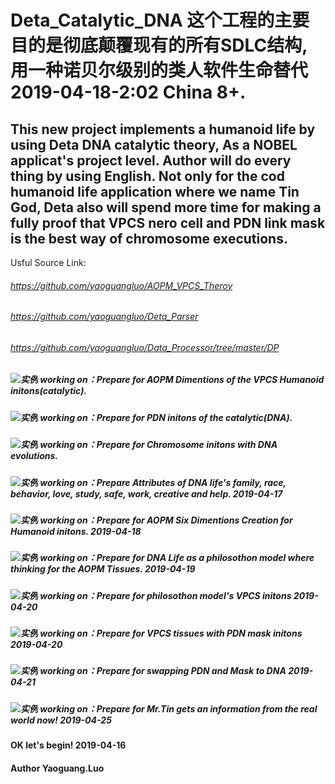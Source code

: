 # Deta_Catalytic_DNA 这个工程的主要目的是彻底颠覆现有的所有SDLC结构, 用一种诺贝尔级别的类人软件生命替代 2019-04-18-2:02 China 8+.
## This new project implements a humanoid life by using Deta DNA catalytic theory, As a NOBEL applicat's project level. Author will do every thing by using English. Not only for the cod humanoid life application where we name Tin God, Deta also will spend more time for making a fully proof that VPCS nero cell and PDN link mask is the best way of chromosome executions.

Usful Source Link:
###### https://github.com/yaoguangluo/AOPM_VPCS_Theroy
###### https://github.com/yaoguangluo/Deta_Parser
###### https://github.com/yaoguangluo/Data_Processor/tree/master/DP


##### ![实例](http://progressed.io/bar/21?title=completed) working on：Prepare for AOPM Dimentions of the VPCS Humanoid initons(catalytic). 
##### ![实例](http://progressed.io/bar/11?title=completed) working on：Prepare for PDN initons of the catalytic(DNA). 
##### ![实例](http://progressed.io/bar/10?title=completed) working on：Prepare for Chromosome initons with DNA evolutions.
##### ![实例](http://progressed.io/bar/10?title=completed) working on：Prepare Attributes of DNA life's family, race, behavior, love, study, safe, work, creative and help.  2019-04-17
##### ![实例](http://progressed.io/bar/12?title=completed) working on：Prepare for AOPM Six Dimentions Creation for Humanoid initons. 2019-04-18 
##### ![实例](http://progressed.io/bar/11?title=completed) working on：Prepare for DNA Life as a philosothon model where thinking for the AOPM Tissues. 2019-04-19
##### ![实例](http://progressed.io/bar/11?title=completed) working on：Prepare for philosothon model's VPCS initons 2019-04-20
##### ![实例](http://progressed.io/bar/11?title=completed) working on：Prepare for VPCS tissues with PDN mask initons 2019-04-20
##### ![实例](http://progressed.io/bar/10?title=completed) working on：Prepare for swapping PDN and Mask to DNA  2019-04-21
##### ![实例](http://progressed.io/bar/10?title=completed) working on：Prepare for Mr.Tin gets an information from the real world now! 2019-04-25

#### OK let's begin! 2019-04-16
#### Author Yaoguang.Luo


